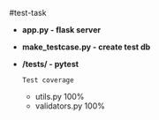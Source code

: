 #test-task
+ **app.py - flask server** 
+ **make_testcase.py - create test db**
+ **/tests/ - pytest**

      Test coverage
  
  + utils.py 100%
  + validators.py 100%

